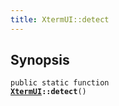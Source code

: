 ```yaml
---
title: XtermUI::detect
---
```


## Synopsis

<code>public static function <b><a href="XtermUI">XtermUI</a>::detect</b>()</code>

